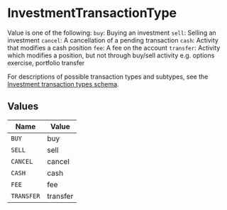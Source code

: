 # InvestmentTransactionType

Value is one of the following:
`buy`: Buying an investment
`sell`: Selling an investment
`cancel`: A cancellation of a pending transaction
`cash`: Activity that modifies a cash position
`fee`: A fee on the account
`transfer`: Activity which modifies a position, but not through buy/sell activity e.g. options exercise, portfolio transfer

For descriptions of possible transaction types and subtypes, see the [Investment transaction types schema](https://plaid.com/docs/api/accounts/#investment-transaction-types-schema).


## Values

| Name       | Value      |
| ---------- | ---------- |
| `BUY`      | buy        |
| `SELL`     | sell       |
| `CANCEL`   | cancel     |
| `CASH`     | cash       |
| `FEE`      | fee        |
| `TRANSFER` | transfer   |